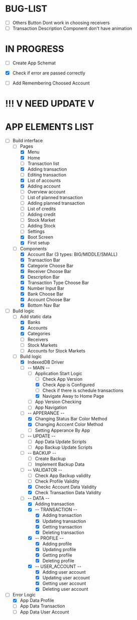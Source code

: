 # BUG-LIST 
- [ ] Others Button Dont work in choosing receivers
- [ ] Transaction Description Component don't have animation

# IN PROGRESS
- [ ] Create App Schemat 
- [x] Check if error are passed correctly
- [ ] Add Remembering Choosed Account


# !!! V NEED UPDATE V
# APP ELEMENTS LIST
- [ ] Build interface
    - [ ] Pages
        - [x] Menu
        - [x] Home 
        - [ ] Transaction list 
        - [x] Adding transaction 
        - [ ] Editing transaction
        - [x] List of accounts 
        - [x] Adding account
        - [ ] Overview account 
        - [ ] List of planned transaction 
        - [ ] Adding planned transaction
        - [ ] List of credits
        - [ ] Adding credit
        - [ ] Stock Market 
        - [ ] Adding Stock
        - [ ] Settings
        - [x] Boot Screen
        - [x] First setup
    - [ ] Components
        - [x] Account Bar (3 types: BIG/MIDDLE/SMALL)
        - [x] Transaction Bar
        - [x] Categorie Choose Bar
        - [x] Receiver Choose Bar
        - [x] Description Bar
        - [x] Transaction Type Choose Bar
        - [x] Number Input Bar
        - [x] Bank Choose Bar
        - [x] Account Choose Bar
        - [x] Bottom Nav Bar
- [ ] Build logic
    - [ ] Add static data
        - [x] Banks
        - [x] Accounts
        - [x] Categories
        - [ ] Receivers
        - [ ] Stock Markets
        - [ ] Accounts for Stock Markets
    - [ ] Build logic
        - [x] IndexedDB Driver
        - [ ] -- MAIN --
            - [ ] Application Start Logic
                - [ ] Check App Version
                - [x] Check App is Configured
                - [ ] Check if there is schedule transactions
                - [x] Navigate Away to Home Page
            - [ ] App Version Checking
            - [ ] App Navigation
        - [ ] -- APPERANCE --
            - [x] Changing Status Bar Color Method
            - [x] Changing Acccent Color Method
            - [ ] Setting Apperance By App
        - [ ] -- UPDATE --
            - [ ] App Data Update Scripts
            - [ ] App Backup Update Scripts
        - [ ] -- BACKUP --
            - [ ] Create Backup
            - [ ] Implement Backup Data
        - [ ] -- VALIDATOR --
            - [ ] Check App Backup validity
            - [ ] Check Profile Validity
            - [x] Checkc Account Data Validity
            - [x] Check Transaction Data Validity
        - [ ] -- DATA --
            - [x] Adding transaction
            - [x] -- TRANSACTION --
                - [x] Adding transaction
                - [x] Updating transaction
                - [x] Getting transaction
                - [x] Deleting transaction
            - [x] -- PROFILE --
                - [x] Adding profile
                - [x] Updating profile 
                - [x] Getting profile
                - [x] Deleting profile
            - [x] -- USER_ACCOUNT --
                - [x] Adding user account
                - [x] Updating user account
                - [x] Getting user account
                - [x] Deleting user account
- [ ] Error Logic
    - [x] App Data Profile
    - [ ] App Data Transaction
    - [ ] App Data User Account